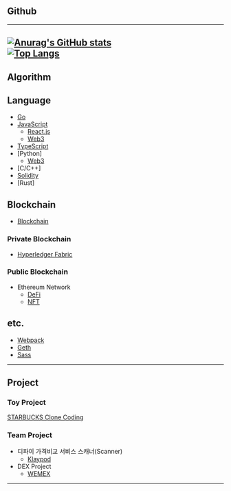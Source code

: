 ## Github
---
[![Anurag's GitHub stats](https://github-readme-stats.vercel.app/api?username=fdongfdong&theme=synthwave)](https://github.com/anuraghazra/github-readme-stats)
<br>
[![Top Langs](https://github-readme-stats.vercel.app/api/top-langs/?username=fdongfdong)](https://github.com/anuraghazra/github-readme-stats)
---

## Algorithm


## Language

- [Go](https://github.com/FDongFDong/go_language_practice)
- [JavaScript]()
  - [React.js](https://github.com/FdongFdong/react_practice)
  - [Web3](https://github.com/FDongFDong/web3-practice)
- [TypeScript](https://github.com/FDongFDong/typescript_practice)
- [Python]
  - [Web3](https://github.com/FDongFDong/web3-practice) 
- [C/C++]
- [Solidity](https://github.com/FDongFDong/solidity_practice)
- [Rust]

## Blockchain
- [Blockchain](https://github.com/FDongFDong/BlockChain_study)

### Private Blockchain

- [Hyperledger Fabric](https://github.com/FDongFDong/Hyperledger_Fabric_practice)

### Public Blockchain

- Ethereum Network
    - [DeFi](https://github.com/FDongFDong/DeFi_practice)
    - [NFT]()
## etc.

- [Webpack](https://github.com/FdongFdong/webpack_practice)
- [Geth](https://github.com/FDongFDong/go-ethereum-practice#readme)
- [Sass](https://github.com/FDongFDong/Sass_practice)
---


## Project

### Toy Project

[STARBUCKS Clone Coding](https://github.com/FDongFDong/STARTBUCKS/blob/main/README.md)


### Team Project

- 디파이 가격비교 서비스 스캐너(Scanner) 
  - [Klaypod](https://www.notion.so/5-KlayPod-396ad764445d4c86bca89da51ea69535)
- DEX Project
  - [WEMEX](https://codestates.notion.site/WEMEX-f8f2d9d98e164743b9efc67870884a52)
___
